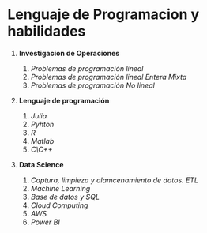# Lenguaje de Programacion y habilidades

1.  **Investigacion de Operaciones**
    1. *Problemas de programación lineal*
    2. *Problemas de programación lineal Entera Mixta*
    3. *Problemas de programación No lineal*

2. **Lenguaje de programación**
   1. *Julia*
   2. *Pyhton*
   3. *R*
   4. *Matlab*
   5. *C\C++*

3. **Data Science**
   1. *Captura, limpieza y alamcenamiento de datos. ETL*
   2. *Machine Learning*
   3. *Base de datos y SQL*
   4. *Cloud Computing*
   5. *AWS*
   6. *Power BI* 

